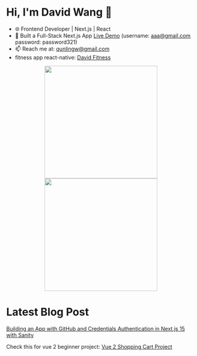 # Hi, I'm David Wang 👋
- 🌐 Frontend Developer | Next.js | React
- 🚀 Built a Full-Stack Next.js App [Live Demo](https://yc-directory-psi-pearl.vercel.app/) (username: aaa@gmail.com password: password321)
- 📫 Reach me at: qunlingw@gmail.com
- fitness app react-native: [David Fitness](https://github.com/DavidMaximaWang/david-fitness)

<p align="center">
  <img src="https://github.com/user-attachments/assets/416d3ea7-6e54-4fc8-958f-9bc09345b80c" width="300" />
  <img src="https://github.com/user-attachments/assets/24607b2e-b50e-468e-a00e-f1ccc31729e6" width="300" />
  
  <!-- Commented out images -->
  <!-- 
  <img src="https://github.com/user-attachments/assets/2122fe9a-0adc-4268-8eb0-f1d00918b84f" width="300" />
<img src="https://github.com/user-attachments/assets/a48fc902-b6d0-4f6e-86e1-5a0abeafee74" width="300" />
<img src="https://github.com/user-attachments/assets/d058e4c7-a352-43fb-8876-ca60a30c0ce7" width="300" />
<img src="https://github.com/user-attachments/assets/f19b08e1-d7eb-4985-bc4c-7541f9b02ac9" width="300" />
  -->

</p>



# Latest Blog Post
[Building an App with GitHub and Credentials Authentication in Next.js 15 with Sanity](https://dev.to/qunling_wang_9ab0f8acb509/building-an-app-with-github-and-credentials-authentication-in-nextjs-15-with-sanity-5aon)

Check this for vue 2 beginner project:
[Vue 2 Shopping Cart Project](https://dev.to/qunling_wang_9ab0f8acb509/-vue-2-shopping-cart-project-5cp8)

